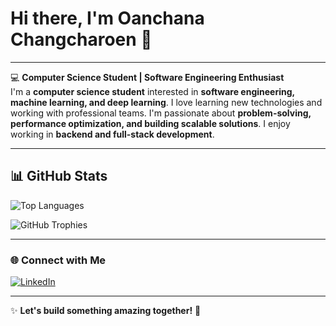 # Hi there, I'm Oanchana Changcharoen 👋

---

💻 **Computer Science Student | Software Engineering Enthusiast**  
I'm a **computer science student** interested in **software engineering, machine learning, and deep learning**. I love learning new technologies and working with professional teams. I'm passionate about **problem-solving, performance optimization, and building scalable solutions**. I enjoy working in **backend and full-stack development**.

---

## 📊 GitHub Stats

![Top Languages](https://github-readme-stats.vercel.app/api/top-langs/?username=Unchana19&layout=compact&theme=tokyonight)

![GitHub Trophies](https://github-profile-trophy.vercel.app/?username=Unchana19&theme=darkhub)

---

### 🌐 Connect with Me
[![LinkedIn](https://img.shields.io/badge/LinkedIn-Connect-blue?style=for-the-badge&logo=linkedin)](https://linkedin.com/in/oanchana-changcharoen-b57005308)  

---

✨ **Let's build something amazing together!** 🚀
